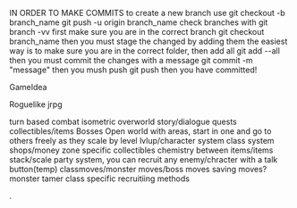 IN ORDER TO MAKE COMMITS
	to create a new branch use 
	git checkout -b branch_name
	git push -u origin branch_name
check branches with
	git branch -vv
first make sure you are in the correct branch
  git checkout branch_name
then you must stage the changed by adding them the easiest way is to make sure you are in the correct folder, then add all
  git add --all
then you must commit the changes with a message
  git commit -m "message"
then you mush push
  git push
then you have committed!

GameIdea 

Roguelike jrpg

  turn based combat
  isometric overworld
  story/dialogue quests
  collectibles/items
  Bosses
  Open world with areas, start in one and go to others freely as they scale by level
  lvlup/character system
  class system
  shops/money
  zone specific collectibles
  chemistry between items/items stack/scale
  party system, you can recruit any enemy/chracter with a talk button(temp)
  classmoves/monster moves/boss moves
  saving moves?
  monster tamer class
  specific recruitiing methods 
  


.